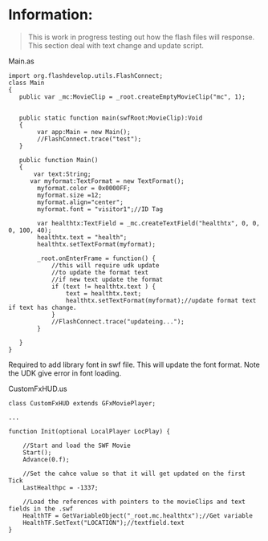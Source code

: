 # Information: #
> This is work in progress testing out how the flash files will response. This section deal with text change and update script.


Main.as
```
import org.flashdevelop.utils.FlashConnect;
class Main
{   
   public var _mc:MovieClip = _root.createEmptyMovieClip("mc", 1);
   
   
   public static function main(swfRoot:MovieClip):Void
   {
		var app:Main = new Main();
		//FlashConnect.trace("test");
   }
   
   public function Main()
   {       
	   var text:String;
	  var myformat:TextFormat = new TextFormat();
		myformat.color = 0x0000FF;
		myformat.size =12;
		myformat.align="center";				
		myformat.font = "visitor1";//ID Tag
	   
		var healthtx:TextField = _mc.createTextField("healthtx", 0, 0, 0, 100, 40);
		healthtx.text = "health";
		healthtx.setTextFormat(myformat);
		
		_root.onEnterFrame = function() { 
			//this will require udk update
			//to update the format text
			//if new text update the format
			if (text != healthtx.text ) {
				text = healthtx.text;
				healthtx.setTextFormat(myformat);//update format text if text has change.
			}
			//FlashConnect.trace("updateing...");
		}
		
   }
}
```

Required to add library font in swf file. This will update the font format. Note the UDK give error in font loading.

CustomFxHUD.us
```
class CustomFxHUD extends GFxMoviePlayer;

...

function Init(optional LocalPlayer LocPlay) {

	//Start and load the SWF Movie
	Start();
	Advance(0.f);

	//Set the cahce value so that it will get updated on the first Tick
	LastHealthpc = -1337;

	//Load the references with pointers to the movieClips and text fields in the .swf
	HealthTF = GetVariableObject("_root.mc.healthtx");//Get variable
	HealthTF.SetText("LOCATION");//textfield.text
}

```